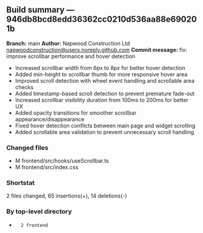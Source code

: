 ## Build summary — 946db8bcd8edd36362cc0210d536aa88e690201b

**Branch:** main
**Author:** Napwood Construction Ltd <napwoodconstruction@users.noreply.github.com>
**Commit message:** fix: improve scrollbar performance and hover detection

- Increased scrollbar width from 6px to 8px for better hover detection
- Added min-height to scrollbar thumb for more responsive hover area
- Improved scroll detection with wheel event handling and scrollable area checks
- Added timestamp-based scroll detection to prevent premature fade-out
- Increased scrollbar visibility duration from 100ms to 200ms for better UX
- Added opacity transitions for smoother scrollbar appearance/disappearance
- Fixed hover detection conflicts between main page and widget scrolling
- Added scrollable area validation to prevent unnecessary scroll handling

### Changed files
 - M	frontend/src/hooks/useScrollbar.ts
 - M	frontend/src/index.css

### Shortstat
 2 files changed, 65 insertions(+), 14 deletions(-)

### By top-level directory
 -       2 frontend
